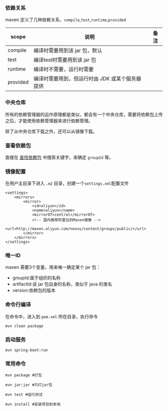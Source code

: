 ### 依赖关系

maven 定义了几种依赖关系，`compile`,`test`,`runtime`,`provided`

|scope|说明|备注|
|-|-|-|
|compile|编译时需要用到该 jar 包，默认||
|test|编译test时需要用到该 jar 包||
|runtime|编译时不需要，运行时需要||
|provided|编译时需要用到，但运行时由 JDK 或某个服务器提供||


### 中央仓库

所有的依赖管理器的运作原理都是类似，都会有一个中央仓库，需要将依赖包上传之后，才能使用依赖管理器来进行依赖管理。

除了从中央仓库下载之外，还可以从镜像下载。

### 查看依赖包

直接在 [查找依赖包](https://search.maven.org/) 中搜索关键字，来确定 `groupId` 等。


### 镜像配置

在用户主目录下进入 `.m2` 目录，创建一个`settings.xml`配置文件

```
<settings>
    <mirrors>
        <mirror>
            <id>aliyun</id>
            <name>aliyun</name>
            <mirrorOf>central</mirrorOf>
            <!-- 国内推荐阿里云的Maven镜像 -->
            <url>http://maven.aliyun.com/nexus/content/groups/public/</url>
        </mirror>
    </mirrors>
</settings>
```

### 唯一ID

maven 需要3个变量，用来唯一确定某个 jar 包：
-   groupId:属于组织的名称
-   artifactId:该 jar 包自身的名称，类似于 java 的类名
-   version:依赖包的版本

### 命令行编译

在命令中，进入到 `pom.xml` 所在目录，执行命令

`mvn clean package`

### 启动服务

`mvn spring-boot:run`

### 常用命令

```
mvn package #打包

mvn jar:jar #只打jar包

mvn test #运行测试

mvn install #安装项目到本地

```